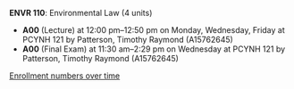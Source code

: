 **ENVR 110**: Environmental Law (4 units)

- **A00** (Lecture) at 12:00 pm–12:50 pm on Monday, Wednesday, Friday at PCYNH 121 by Patterson, Timothy Raymond (A15762645)
- **A00** (Final Exam) at 11:30 am–2:29 pm on Wednesday at PCYNH 121 by Patterson, Timothy Raymond (A15762645)

[Enrollment numbers over time](./ENVR110.tsv)
